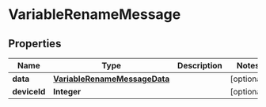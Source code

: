 
# VariableRenameMessage

## Properties
Name | Type | Description | Notes
------------ | ------------- | ------------- | -------------
**data** | [**VariableRenameMessageData**](VariableRenameMessageData.md) |  |  [optional]
**deviceId** | **Integer** |  |  [optional]



